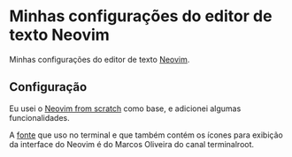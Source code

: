 # Minhas configurações do editor de texto Neovim 

Minhas configurações do editor de texto [Neovim](https://github.com/neovim/neovim).

## Configuração

Eu usei o [Neovim from scratch](https://github.com/LunarVim/Neovim-from-scratch) como base, e adicionei algumas funcionalidades.


A [fonte](https://github.com/terroo/fonts) que uso no terminal e que também contém os ícones para exibição da interface do Neovim é do Marcos Oliveira do canal terminalroot.
